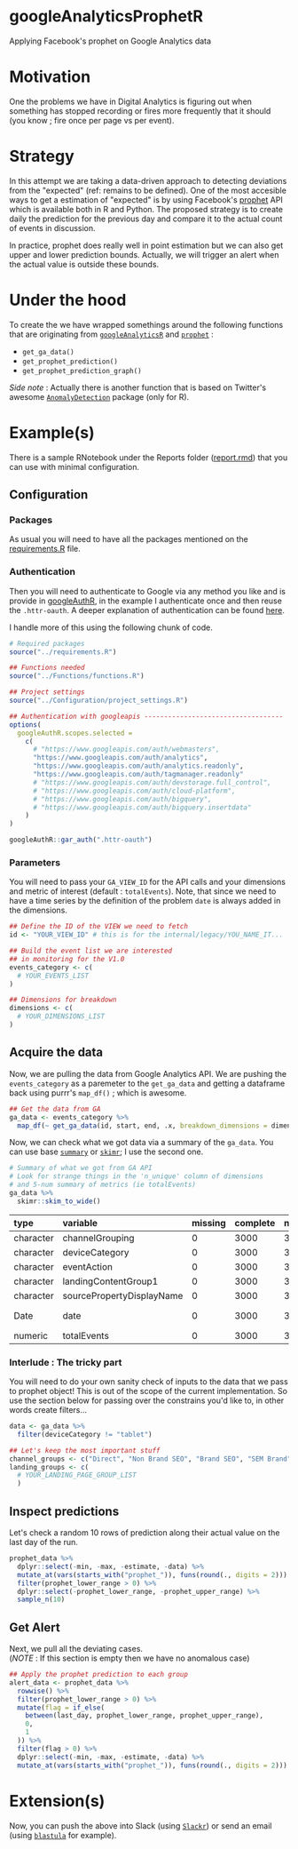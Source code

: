 # googleAnalyticsProphetR
Applying Facebook's prophet on Google Analytics data

# Motivation
One the problems we have in Digital Analytics is figuring out when something has stopped recording or fires more frequently that it should (you know ; fire once per page vs per event).

# Strategy
In this attempt we are taking a data-driven approach to detecting deviations from the "expected" (ref: remains to be defined). One of the most accesible ways to get a estimation of "expected" is by using Facebook's [prophet](https://github.com/facebook/prophet) API which is available both in R and Python. The proposed strategy is to create daily the prediction for the previous day and compare it to the actual count of events in discussion.

In practice, prophet does really well in point estimation but we can also get upper and lower prediction bounds. Actually, we will trigger an alert when the actual value is outside these bounds.

# Under the hood
To create the we have wrapped somethings around the following functions that are originating from [`googleAnalyticsR`](https://github.com/MarkEdmondson1234/googleAnalyticsR) and [`prophet`](https://github.com/facebook/prophet) :

- `get_ga_data()`
- `get_prophet_prediction()`
- `get_prophet_prediction_graph()`

*Side note* : Actually there is another function that is based on Twitter's awesome [`AnomalyDetection`](https://github.com/twitter/AnomalyDetection) package (only for R).

# Example(s)
There is a sample RNotebook under the Reports folder ([report.rmd](https://github.com/IronistM/googleAnalyticsProphetR/blob/master/Reports/report.rmd)) that you can use with minimal configuration.

## Configuration
### Packages
As usual you will need to have all the packages mentioned on the [requirements.R](https://github.com/IronistM/googleAnalyticsProphetR/blob/master/requirements.R) file.

### Authentication
Then you will need to authenticate to Google via any method you like and is provide in [googleAuthR](https://github.com/MarkEdmondson1234/googleAuthR), in the example I authenticate once and then reuse the `.httr-oauth`. A deeper explanation of authentication can be found [here](http://code.markedmondson.me/googleAuthR/articles/google-authentication-types.html).


I handle more of this using the following chunk of code.

```R
# Required packages
source("../requirements.R")

## Functions needed
source("../Functions/functions.R")

## Project settings
source("../Configuration/project_settings.R")

## Authentication with googleapis -----------------------------------
options(
  googleAuthR.scopes.selected =
    c(
      # "https://www.googleapis.com/auth/webmasters",
      "https://www.googleapis.com/auth/analytics",
      "https://www.googleapis.com/auth/analytics.readonly",
      "https://www.googleapis.com/auth/tagmanager.readonly"
      # "https://www.googleapis.com/auth/devstorage.full_control",
      # "https://www.googleapis.com/auth/cloud-platform",
      # "https://www.googleapis.com/auth/bigquery",
      # "https://www.googleapis.com/auth/bigquery.insertdata"
    )
)

googleAuthR::gar_auth(".httr-oauth")
```


### Parameters
You will need to pass your `GA_VIEW_ID` for the API calls and your dimensions and metric of interest (default :  `totalEvents`). Note, that since we need to have a time series by the definition of the problem `date` is always added in the dimensions.

```R
## Define the ID of the VIEW we need to fetch
id <- "YOUR_VIEW_ID" # this is for the internal/legacy/YOU_NAME_IT...

## Build the event list we are interested
## in monitoring for the V1.0
events_category <- c(
  # YOUR_EVENTS_LIST
)

## Dimensions for breakdown
dimensions <- c(
  # YOUR_DIMENSIONS_LIST
)
```

## Acquire the data
Now, we are pulling the data from Google Analytics API. We are pushing the `events_category` as a paremeter to the `get_ga_data` and getting a dataframe back using purrr's `map_df()` ; which is awesome.

```R
## Get the data from GA
ga_data <- events_category %>%
  map_df(~ get_ga_data(id, start, end, .x, breakdown_dimensions = dimensions))
```
Now, we can check what we got data via a summary of the `ga_data`. You can use base [`summary`](http://stat.ethz.ch/R-manual/R-devel/library/base/html/summary.html) or [`skimr`](https://github.com/ropenscilabs/skimr); I use the second one.

```R
# Summary of what we got from GA API
# Look for strange things in the 'n_unique' column of dimensions
# and 5-num summary of metrics (ie totalEvents)
ga_data %>%
  skimr::skim_to_wide()
```
|type      |variable                  |missing |complete |n    |min        |max        |empty |n_unique |median     |mean    |sd     |p25 |p75 |hist     |
|:---------|:-------------------------|:-------|:--------|:----|:----------|:----------|:-----|:--------|:----------|:-------|:------|:---|:---|:--------|
|character |channelGrouping           |0       |3000     |3000 |3          |13         |0     |11       |NA         |NA      |NA     |NA  |NA  |NA       |
|character |deviceCategory            |0       |3000     |3000 |6          |7          |0     |3        |NA         |NA      |NA     |NA  |NA  |NA       |
|character |eventAction               |0       |3000     |3000 |11         |19         |0     |4        |NA         |NA      |NA     |NA  |NA  |NA       |
|character |landingContentGroup1      |0       |3000     |3000 |4          |15         |0     |9        |NA         |NA      |NA     |NA  |NA  |NA       |
|character |sourcePropertyDisplayName |0       |3000     |3000 |33         |37         |0     |3        |NA         |NA      |NA     |NA  |NA  |NA       |
|Date      |date                      |0       |3000     |3000 |2017-07-01 |2017-07-15 |NA    |15       |2017-07-07 |NA      |NA     |NA  |NA  |NA       |
|numeric   |totalEvents               |0       |3000     |3000 |26         |39625      |NA    |NA       |181        |1460.48 |3921.3 |52  |645 |▇▁▁▁▁▁▁▁ |


### Interlude : The tricky part
You will need to do your own sanity check of inputs to the data that we pass to prophet object! This is out of the scope of the current implementation. So use the section below for passing over the constrains you'd like to, in other words create filters...

```R
data <- ga_data %>%
  filter(deviceCategory != "tablet")

## Let's keep the most important stuff
channel_groups <- c("Direct", "Non Brand SEO", "Brand SEO", "SEM Brand", "SEM Non Brand")
landing_groups <- c(
  # YOUR_LANDING_PAGE_GROUP_LIST
  )
```

## Inspect predictions
Let's check a random 10 rows of prediction along their actual value on the last day of the run.

```R
prophet_data %>%
  dplyr::select(-min, -max, -estimate, -data) %>%
  mutate_at(vars(starts_with("prophet_")), funs(round(., digits = 2))) %>%
  filter(prophet_lower_range > 0) %>% 
  dplyr::select(-prophet_lower_range, -prophet_upper_range) %>%
  sample_n(10)
```

## Get Alert
Next, we pull all the deviating cases.    
(*NOTE* : If this section is empty then we have no anomalous case)

```R
## Apply the prophet prediction to each group
alert_data <- prophet_data %>%
  rowwise() %>%
  filter(prophet_lower_range > 0) %>%
  mutate(flag = if_else(
    between(last_day, prophet_lower_range, prophet_upper_range),
    0,
    1
  )) %>%
  filter(flag > 0) %>%
  dplyr::select(-min, -max, -estimate, -data) %>%
  mutate_at(vars(starts_with("prophet_")), funs(round(., digits = 2)))
```
# Extension(s)
Now, you can push the above into Slack (using [`Slackr`](https://github.com/hrbrmstr/slackr)) or send an email (using [`blastula`](https://github.com/rich-iannone/blastula) for example).
